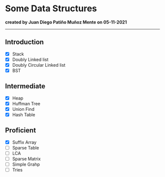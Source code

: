 # Some Data Structures

**created by Juan Diego Patiño Muñoz Mente on 05-11-2021**

---

## Introduction
- [x] Stack
- [x] Doubly Linked list
- [x] Doubly Circular Linked list
- [x] BST

## Intermediate
- [x] Heap
- [x] Huffman Tree
- [x] Union Find
- [x] Hash Table

## Proficient
- [x] Suffix Array
- [ ] Sparse Table
- [ ] LCA
- [ ] Sparse Matrix
- [ ] Simple Grahp
- [ ] Tries
